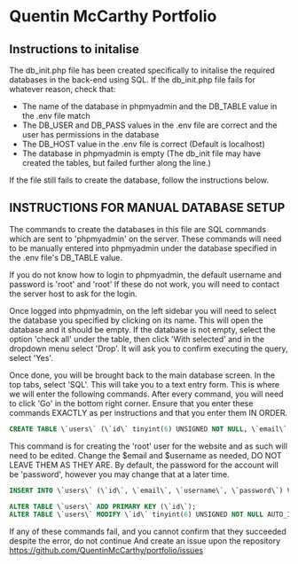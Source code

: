 # Quentin McCarthy Portfolio

## Instructions to initalise
The db_init.php file has been created specifically to initalise the required databases in the back-end using SQL. If the db_init.php file fails for whatever reason, check that:
 - The name of the database in phpmyadmin and the DB_TABLE value in the .env file match
 - The DB_USER and DB_PASS values in the .env file are correct and the user has permissions in the database
 - The DB_HOST value in the .env file is correct (Default is localhost)
 - The database in phpmyadmin is empty (The db_init file may have created the tables, but failed further along the line.)

If the file still fails to create the database, follow the instructions below.

## INSTRUCTIONS FOR MANUAL DATABASE SETUP
The commands to create the databases in this file are SQL commands which are sent to 'phpmyadmin' on the server. These commands will need to be manually entered into phpmyadmin under the database specified in the .env file's DB_TABLE value.

If you do not know how to login to phpmyadmin, the default username and password is 'root' and 'root'
If these do not work, you will need to contact the server host to ask for the login.

Once logged into phpmyadmin, on the left sidebar you will need to select the database you specified by clicking on its name. This will open the database and it should be empty. If the database is not empty, select the option 'check all' under the table, then click 'With selected' and in the dropdown menu select 'Drop'. It will ask you to confirm executing the query, select 'Yes'.

Once done, you will be brought back to the main database screen. In the top tabs, select 'SQL'.
This will take you to a text entry form. This is where we will enter the following commands.
After every command, you will need to click 'Go' in the bottom right corner.
Ensure that you enter these commands EXACTLY as per instructions and that you enter them IN ORDER.

```sql
CREATE TABLE \`users\` (\`id\` tinyint(6) UNSIGNED NOT NULL, \`email\` varchar(254) CHARACTER SET utf8mb4 NOT NULL, \`username\` varchar(25) CHARACTER SET utf8mb4 NOT NULL, \`password\` varchar(100) CHARACTER SET utf8mb4 NOT NULL) ENGINE=InnoDB DEFAULT CHARSET=latin1;
```

This command is for creating the 'root' user for the website and as such will need to be edited.
Change the $email and $username as needed, DO NOT LEAVE THEM AS THEY ARE.
By default, the password for the account will be 'password', however you may change that at a later time.
```sql
INSERT INTO \`users\` (\`id\`, \`email\`, \`username\`, \`password\`) VALUES (1, '$email', '$username', '$2y$10$94Z9UvCOefe6IfkVdWcMD.T63ziMk7mU2qRmyQPxy62pTr99Sp44y');
```

```sql
ALTER TABLE \`users\` ADD PRIMARY KEY (\`id\`);
ALTER TABLE \`users\` MODIFY \`id\` tinyint(6) UNSIGNED NOT NULL AUTO_INCREMENT, AUTO_INCREMENT=2;
```

If any of these commands fail, and you cannot confirm that they succeeded despite the error, do not continue
And create an issue upon the repository https://github.com/QuentinMcCarthy/portfolio/issues
